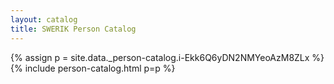 ```yaml
---
layout: catalog
title: SWERIK Person Catalog
---
```

{% assign p = site.data._person-catalog.i-Ekk6Q6yDN2NMYeoAzM8ZLx %}
{% include person-catalog.html p=p %}

